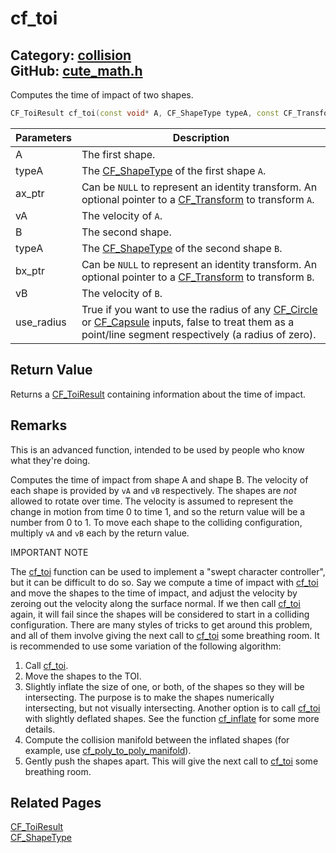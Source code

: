 [](../header.md ':include')

# cf_toi

Category: [collision](/api_reference?id=collision)  
GitHub: [cute_math.h](https://github.com/RandyGaul/cute_framework/blob/master/include/cute_math.h)  
---

Computes the time of impact of two shapes.

```cpp
CF_ToiResult cf_toi(const void* A, CF_ShapeType typeA, const CF_Transform* ax_ptr, CF_V2 vA, const void* B, CF_ShapeType typeB, const CF_Transform* bx_ptr, CF_V2 vB, int use_radius);
```

Parameters | Description
--- | ---
A | The first shape.
typeA | The [CF_ShapeType](/collision/cf_shapetype.md) of the first shape `A`.
ax_ptr | Can be `NULL` to represent an identity transform. An optional pointer to a [CF_Transform](/math/cf_transform.md) to transform `A`.
vA | The velocity of `A`.
B | The second shape.
typeA | The [CF_ShapeType](/collision/cf_shapetype.md) of the second shape `B`.
bx_ptr | Can be `NULL` to represent an identity transform. An optional pointer to a [CF_Transform](/math/cf_transform.md) to transform `B`.
vB | The velocity of `B`.
use_radius | True if you want to use the radius of any [CF_Circle](/math/cf_circle.md) or [CF_Capsule](/collision/cf_capsule.md) inputs, false to treat them as a point/line segment respectively (a radius of zero).

## Return Value

Returns a [CF_ToiResult](/collision/cf_toiresult.md) containing information about the time of impact.

## Remarks

This is an advanced function, intended to be used by people who know what they're doing.

Computes the time of impact from shape A and shape B. The velocity of each shape is provided by `vA` and `vB` respectively. The shapes are
_not_ allowed to rotate over time. The velocity is assumed to represent the change in motion from time 0 to time 1, and so the return value
will be a number from 0 to 1. To move each shape to the colliding configuration, multiply `vA` and `vB` each by the return value.

IMPORTANT NOTE

The [cf_toi](/collision/cf_toi.md) function can be used to implement a "swept character controller", but it can be difficult to do so. Say we compute a time
of impact with [cf_toi](/collision/cf_toi.md) and move the shapes to the time of impact, and adjust the velocity by zeroing out the velocity along the surface
normal. If we then call [cf_toi](/collision/cf_toi.md) again, it will fail since the shapes will be considered to start in a colliding configuration. There are
many styles of tricks to get around this problem, and all of them involve giving the next call to [cf_toi](/collision/cf_toi.md) some breathing room. It is
recommended to use some variation of the following algorithm:

1. Call [cf_toi](/collision/cf_toi.md).
2. Move the shapes to the TOI.
3. Slightly inflate the size of one, or both, of the shapes so they will be intersecting.
   The purpose is to make the shapes numerically intersecting, but not visually intersecting.
   Another option is to call [cf_toi](/collision/cf_toi.md) with slightly deflated shapes.
   See the function [cf_inflate](/collision/cf_inflate.md) for some more details.
4. Compute the collision manifold between the inflated shapes (for example, use [cf_poly_to_poly_manifold](/collision/cf_poly_to_poly_manifold.md)).
5. Gently push the shapes apart. This will give the next call to [cf_toi](/collision/cf_toi.md) some breathing room.

## Related Pages

[CF_ToiResult](/collision/cf_toiresult.md)  
[CF_ShapeType](/collision/cf_shapetype.md)  
